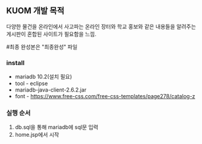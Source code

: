 ## KUOM 개발 목적
다양한 물건을 온라인에서 사고파는 온라인 장터와
학교 홍보와 같은 내용들을 알려주는게시판이 혼합된
사이트가 필요함을 느낌.

#최종 완성본은 "최종완성" 파일


### install
* mariadb 10.2(설치 필요)
* tool - eclipse
* mariadb-java-client-2.6.2.jar
* font - https://www.free-css.com/free-css-templates/page278/catalog-z

### 실행 순서
1. db.sql을 통해 mariadb에 sql문 입력
2. home.jsp에서 시작
